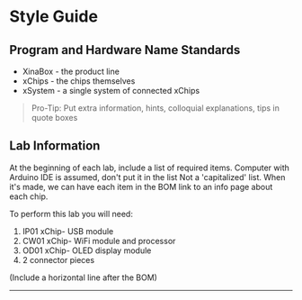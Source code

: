 # Style Guide

## Program and Hardware Name Standards

* XinaBox - the product line
* xChips - the chips themselves
* xSystem - a single system of connected xChips

> Pro-Tip: Put extra information, hints, colloquial explanations, tips in quote boxes


## Lab Information

At the beginning of each lab, include a list of required items.
Computer with Arduino IDE is assumed, don't put it in the list
Not a 'capitalized' list.
When it's made, we can have each item in the BOM link to an info page about each chip.

To perform this lab you will need:
1. IP01 xChip- USB module
2. CW01 xChip- WiFi module and processor 
3. OD01 xChip- OLED display module
4. 2 connector pieces

(Include a horizontal line after the BOM)
*** 
